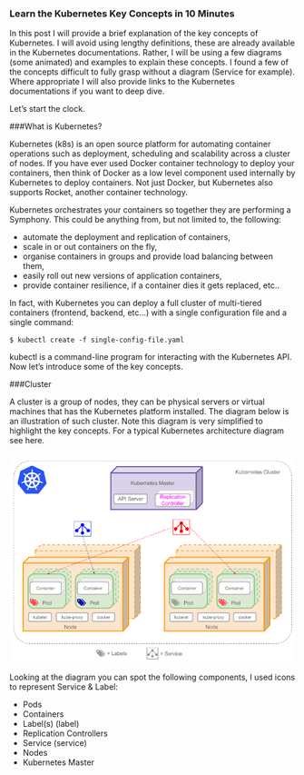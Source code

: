 ### Learn the Kubernetes Key Concepts in 10 Minutes

In this post I will provide a brief explanation of the key concepts of Kubernetes. I will avoid using lengthy definitions, these are already available in the Kubernetes documentations. Rather, I will be using a few diagrams (some animated) and examples to explain these concepts. I found a few of the concepts difficult to fully grasp without a diagram (Service for example). Where appropriate I will also provide links to the Kubernetes documentations if you want to deep dive.

Let’s start the clock.

###What is Kubernetes?

Kubernetes (k8s) is an open source platform for automating container operations such as deployment, scheduling and scalability across a cluster of nodes.  If you have ever used Docker container technology to deploy your containers, then think of Docker as a low level component used internally by Kubernetes to deploy containers. Not just Docker, but Kubernetes also supports Rocket, another container technology.

Kubernetes orchestrates your containers so together they are performing a Symphony. This could be anything from, but not limited to, the following:

* automate the deployment and replication of containers,
* scale in or out containers on the fly,
* organise containers in groups and provide load balancing between them,
* easily roll out new versions of application containers,
* provide container resilience, if a container dies it gets replaced, etc..

In fact, with Kubernetes you can deploy a full cluster of multi-tiered containers (frontend, backend, etc…) with a single configuration file and a single command:

```
$ kubectl create -f single-config-file.yaml
```

kubectl is a command-line program for interacting with the Kubernetes API. Now let’s introduce some of the key concepts.

###Cluster

A cluster is a group of nodes, they can be physical servers or virtual machines that has the Kubernetes platform installed. The diagram below is an illustration of such cluster. Note this diagram is very simplified to highlight the key concepts. For a typical Kubernetes architecture diagram see here.

![](kubernetes_cluster.png)

Looking at the diagram you can spot the following components, I used icons to represent Service & Label:

* Pods
* Containers
* Label(s) (label)
* Replication Controllers
* Service (service)
* Nodes
* Kubernetes Master